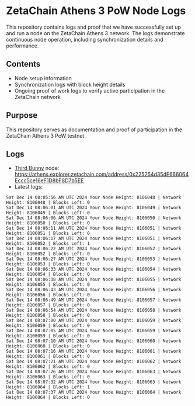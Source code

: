 # ZetaChain Athens 3 PoW Node Logs
This repository contains logs and proof that we have successfully set up and run a node on the ZetaChain Athens 3 network. The logs demonstrate continuous node operation, including synchronization details and performance.

## Contents
- Node setup information
- Synchronization logs with block height details
- Ongoing proof of work logs to verify active participation in the ZetaChain network

## Purpose
This repository serves as documentation and proof of participation in the ZetaChain Athens 3 PoW testnet.

## Logs

- [Third Bunny](https://thirdbunny.xyz/) node: https://athens.explorer.zetachain.com/address/0x225254d35dE666064Eccc5ce16eF1D8bF8D7b5EE
- Latest logs:
```
Sat Dec 14 08:05:56 AM UTC 2024 Your Node Height: 8106048 | Network Height: 8106048 | Blocks Left: 0
Sat Dec 14 08:06:01 AM UTC 2024 Your Node Height: 8106049 | Network Height: 8106049 | Blocks Left: 0
Sat Dec 14 08:06:06 AM UTC 2024 Your Node Height: 8106050 | Network Height: 8106050 | Blocks Left: 0
Sat Dec 14 08:06:11 AM UTC 2024 Your Node Height: 8106051 | Network Height: 8106051 | Blocks Left: 0
Sat Dec 14 08:06:17 AM UTC 2024 Your Node Height: 8106051 | Network Height: 8106052 | Blocks Left: 1
Sat Dec 14 08:06:22 AM UTC 2024 Your Node Height: 8106052 | Network Height: 8106052 | Blocks Left: 0
Sat Dec 14 08:06:27 AM UTC 2024 Your Node Height: 8106053 | Network Height: 8106053 | Blocks Left: 0
Sat Dec 14 08:06:33 AM UTC 2024 Your Node Height: 8106054 | Network Height: 8106054 | Blocks Left: 0
Sat Dec 14 08:06:38 AM UTC 2024 Your Node Height: 8106055 | Network Height: 8106055 | Blocks Left: 0
Sat Dec 14 08:06:43 AM UTC 2024 Your Node Height: 8106056 | Network Height: 8106056 | Blocks Left: 0
Sat Dec 14 08:06:49 AM UTC 2024 Your Node Height: 8106057 | Network Height: 8106057 | Blocks Left: 0
Sat Dec 14 08:06:54 AM UTC 2024 Your Node Height: 8106058 | Network Height: 8106058 | Blocks Left: 0
Sat Dec 14 08:07:00 AM UTC 2024 Your Node Height: 8106059 | Network Height: 8106059 | Blocks Left: 0
Sat Dec 14 08:07:05 AM UTC 2024 Your Node Height: 8106059 | Network Height: 8106059 | Blocks Left: 0
Sat Dec 14 08:07:10 AM UTC 2024 Your Node Height: 8106060 | Network Height: 8106060 | Blocks Left: 0
Sat Dec 14 08:07:16 AM UTC 2024 Your Node Height: 8106061 | Network Height: 8106061 | Blocks Left: 0
Sat Dec 14 08:07:21 AM UTC 2024 Your Node Height: 8106062 | Network Height: 8106062 | Blocks Left: 0
Sat Dec 14 08:07:26 AM UTC 2024 Your Node Height: 8106063 | Network Height: 8106063 | Blocks Left: 0
Sat Dec 14 08:07:32 AM UTC 2024 Your Node Height: 8106063 | Network Height: 8106064 | Blocks Left: 1
Sat Dec 14 08:07:37 AM UTC 2024 Your Node Height: 8106064 | Network Height: 8106064 | Blocks Left: 0
```
